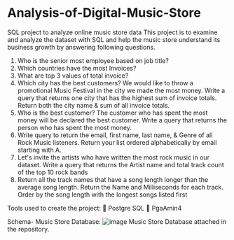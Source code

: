 # Analysis-of-Digital-Music-Store

SQL project to analyze online music store data
This project is to examine and analyze the dataset with SQL and help the music store understand its business growth by answering following questions.

1. Who is the senior most employee based on job title?
2. Which countries have the most Invoices?
3. What are top 3 values of total invoice?
4. Which city has the best customers? We would like to throw a promotional Music Festival in the city we made the most money. Write a query that returns one city that has the highest sum of invoice totals. Return both the city name & sum of all invoice totals.
5. Who is the best customer? The customer who has spent the most money will be declared the best customer. Write a query that returns the person who has spent the most money.
6. Write query to return the email, first name, last name, & Genre of all Rock Music listeners. Return your list ordered alphabetically by email starting with A.
7. Let's invite the artists who have written the most rock music in our dataset. Write a query that returns the Artist name and total track count of the top 10 rock bands
8. Return all the track names that have a song length longer than the average song length. Return the Name and Milliseconds for each track. Order by the song length with the longest songs listed first

Tools used to create the project:
	Postgre SQL
	PgaAmin4

Schema- Music Store Database:
![image](https://github.com/kajalgoyal707/Analysis-of-Digital-Music-Store/assets/79365011/aa48c55b-e7b1-4622-b8a0-5c5a3c8cb12a)
Music Store Database attached in the repository.
